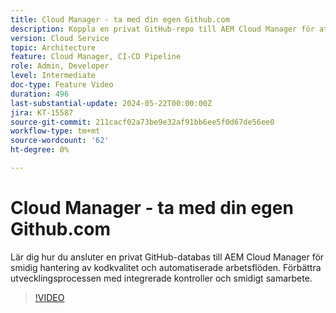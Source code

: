 ```yaml
---
title: Cloud Manager - ta med din egen Github.com
description: Koppla en privat GitHub-repo till AEM Cloud Manager för att effektivisera kvalitetskontrollerna, automatisera arbetsflödena och förbättra utvecklingseffektiviteten.
version: Cloud Service
topic: Architecture
feature: Cloud Manager, CI-CD Pipeline
role: Admin, Developer
level: Intermediate
doc-type: Feature Video
duration: 496
last-substantial-update: 2024-05-22T00:00:00Z
jira: KT-15587
source-git-commit: 211cacf02a73be9e32af91bb6ee5f0d67de56ee0
workflow-type: tm+mt
source-wordcount: '62'
ht-degree: 0%

---
```



# Cloud Manager - ta med din egen Github.com

Lär dig hur du ansluter en privat GitHub-databas till AEM Cloud Manager för smidig hantering av kodkvalitet och automatiserade arbetsflöden. Förbättra utvecklingsprocessen med integrerade kontroller och smidigt samarbete.

>[!VIDEO](https://video.tv.adobe.com/v/3429302/?learn=on)
